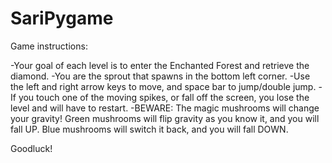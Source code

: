 # SariPygame

Game instructions:

-Your goal of each level is to enter the Enchanted Forest and retrieve the diamond.
-You are the sprout that spawns in the bottom left corner.
-Use the left and right arrow keys to move, and space bar to jump/double jump.
-If you touch one of the moving spikes, or fall off the screen, you lose the level and will have to restart.
-BEWARE: The magic mushrooms will change your gravity! Green mushrooms will flip gravity as you know it, and you will fall UP. Blue mushrooms will switch it back, and you will fall DOWN.

Goodluck!
